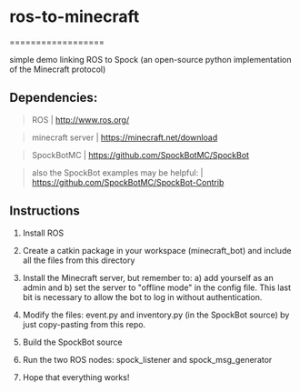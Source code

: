 
# ros-to-minecraft
==================

simple demo linking ROS to Spock (an open-source python implementation of the Minecraft protocol)



Dependencies:
-------------

> ROS | http://www.ros.org/

> minecraft server | https://minecraft.net/download

> SpockBotMC | https://github.com/SpockBotMC/SpockBot

> also the SpockBot examples may be helpful: | https://github.com/SpockBotMC/SpockBot-Contrib


Instructions
------------

1. Install ROS

2. Create a catkin package in your workspace (minecraft_bot) and include all the files from this directory

3. Install the Minecraft server, but remember to: a) add yourself as an admin and b) set the server to "offline mode" in the config file. This last bit is necessary to allow the bot to log in without authentication.

4. Modify the files: event.py and inventory.py (in the SpockBot source) by just copy-pasting from this repo.

5. Build the SpockBot source

6. Run the two ROS nodes: spock_listener and spock_msg_generator

7. Hope that everything works!


